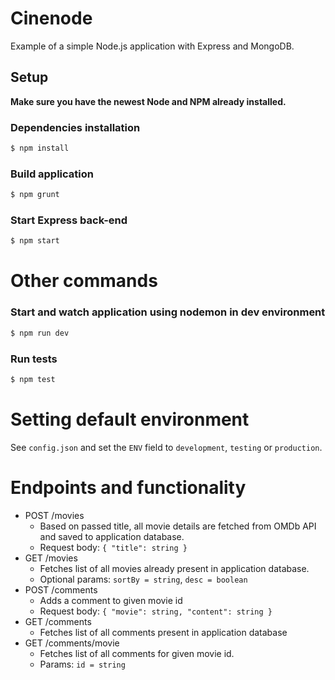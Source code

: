 # Cinenode
Example of a simple Node.js application with Express and MongoDB.
 
## Setup ##
**Make sure you have the newest Node and NPM already installed.**
### Dependencies installation
```bash
$ npm install

```
### Build application
```bash
$ npm grunt
```

### Start Express back-end
```bash
$ npm start
```

# Other commands

### Start and watch application using nodemon in dev environment
```bash
$ npm run dev
```

### Run tests
```bash
$ npm test
```

# Setting default environment
See `config.json` and set the `ENV` field to `development`, `testing` or `production`.


# Endpoints and functionality
* POST /movies
    * Based on passed title, all movie details are fetched from OMDb API and saved to application database.
    * Request body: `{ "title": string }`
* GET /movies
    * Fetches list of all movies already present in application database.
    * Optional params: `sortBy = string`, `desc = boolean`
* POST /comments
    * Adds a comment to given movie id
    * Request body: `{ "movie": string, "content": string }`
* GET /comments
    * Fetches list of all comments present in application database
* GET /comments/movie
    * Fetches list of all comments for given movie id.
    * Params: `id = string`
